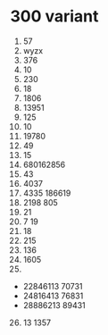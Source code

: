 # 300 variant

1. 57
2. wyzx
3. 376
4. 10
5. 230
6. 18
7. 1806
8. 13951
9. 125
10. 10
11. 19780
12. 49
13. 15
14. 680162856
15. 43
16. 4037
17. 4335 186619
18. 2198 805
19. 21
20. 7 19
21. 18
22. 215
23. 136
24. 1605
25. 
- 22846113 70731
- 24816413 76831
- 28886213 89431
26. 13 1357
